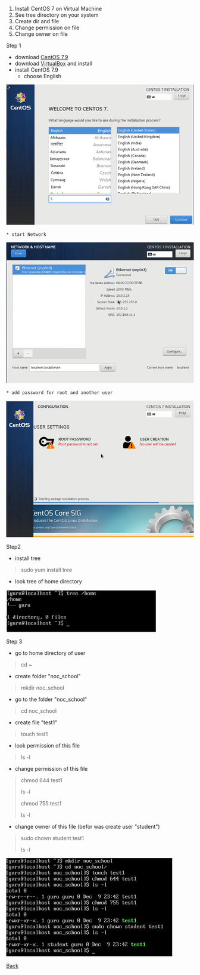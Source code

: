 1. Install CentOS 7 on Virtual Machine
2. See tree directory on your system
3. Create dir and file
4. Change permission on file
5. Change owner on file

Step 1
- download [CentOS 7.9](https://www.centos.org/download/)
- download [VirtualBox](https://www.virtualbox.org/wiki/Downloads) and install
- install CentOS 7.9
    * choose English
  
![img](img/choose_EN.png)

    * start Network

![img](img/network.png)

    * add password for root and another user

![img](img/pass.png)

Step2
- install tree
> sudo yum install tree

- look tree of home directory 

![img](img/tree.png)

Step 3
- go to home directory of user
> cd ~

- create folder "noc_school"
>mkdir noc_school

- go to the folder "noc_school"
>cd noc_school

- create file "test1"
>touch test1

- look permission of this file
>ls -l

- change permission of this file
>chmod 644 test1
> 
>ls -l
> 
> chmod 755 test1
> 
>ls -l

- change owner of this file (befor was create user "student")
>sudo chown student test1
>
>ls -l

![img](img/create_file.png)



[Back](../README.md)